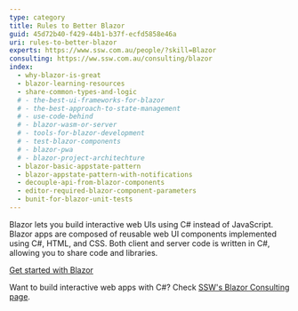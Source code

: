 ```yaml
---
type: category
title: Rules to Better Blazor
guid: 45d72b40-f429-44b1-b37f-ecfd5858e46a
uri: rules-to-better-blazor
experts: https://www.ssw.com.au/people/?skill=Blazor
consulting: https://ww.ssw.com.au/consulting/blazor
index:
  - why-blazor-is-great
  - blazor-learning-resources
  - share-common-types-and-logic
  # - the-best-ui-frameworks-for-blazor
  # - the-best-approach-to-state-management
  # - use-code-behind
  # - blazor-wasm-or-server
  # - tools-for-blazor-development
  # - test-blazor-components
  # - blazor-pwa
  # - blazor-project-architechture
  - blazor-basic-appstate-pattern
  - blazor-appstate-pattern-with-notifications
  - decouple-api-from-blazor-components
  - editor-required-blazor-component-parameters
  - bunit-for-blazor-unit-tests
---
```


Blazor lets you build interactive web UIs using C# instead of JavaScript. Blazor apps are composed of reusable web UI components implemented using C#, HTML, and CSS. Both client and server code is written in C#, allowing you to share code and libraries.

[Get started with Blazor](https://dotnet.microsoft.com/en-us/apps/aspnet/web-apps/blazor)

Want to build interactive web apps with C#? Check [SSW's Blazor Consulting page](https://ww.ssw.com.au/consulting/blazor).
